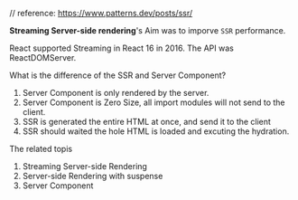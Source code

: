 // reference: https://www.patterns.dev/posts/ssr/

__Streaming Server-side rendering__'s Aim was to imporve `SSR` performance.

React supported Streaming in React 16 in 2016. The API was ReactDOMServer.

What is the difference of the SSR and Server Component?
1. Server Component is only rendered by the server.
2. Server Component is Zero Size, all import modules will not send to the client.
3. SSR is generated the entire HTML at once, and send it to the client
4. SSR should waited the hole HTML is loaded and excuting the hydration.

The related topis
1. Streaming Server-side Rendering
2. Server-side Rendering with suspense
3. Server Component

